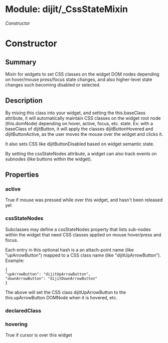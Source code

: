 # Module: dijit/_CssStateMixin

*Constructor*

# Constructor

## Summary

Mixin for widgets to set CSS classes on the widget DOM nodes depending on hover/mouse press/focus
state changes, and also higher-level state changes such becoming disabled or selected.

## Description

By mixing this class into your widget, and setting the this.baseClass attribute, it will automatically
maintain CSS classes on the widget root node (this.domNode) depending on hover,
active, focus, etc. state.   Ex: with a baseClass of dijitButton, it will apply the classes
dijitButtonHovered and dijitButtonActive, as the user moves the mouse over the widget and clicks it.

It also sets CSS like dijitButtonDisabled based on widget semantic state.

By setting the cssStateNodes attribute, a widget can also track events on subnodes (like buttons
within the widget).
## Properties

### active
True if mouse was pressed while over this widget, and hasn't been released yet

### cssStateNodes
Subclasses may define a cssStateNodes property that lists sub-nodes within the widget that
need CSS classes applied on mouse hover/press and focus.

Each entry in this optional hash is a an attach-point name (like "upArrowButton") mapped to a CSS class name
(like "dijitUpArrowButton"). Example:

    {
    "upArrowButton": "dijitUpArrowButton",
    "downArrowButton": "dijitDownArrowButton"
    }

The above will set the CSS class dijitUpArrowButton to the this.upArrowButton DOMNode when it
is hovered, etc.

### declaredClass


### hovering
True if cursor is over this widget

